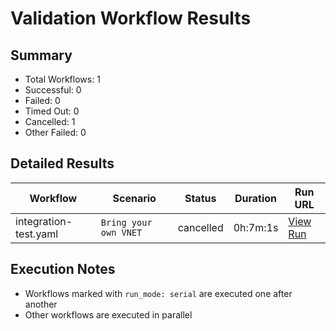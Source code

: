 # Validation Workflow Results

## Summary
- Total Workflows: 1
- Successful: 0
- Failed: 0
- Timed Out: 0
- Cancelled: 1
- Other Failed: 0

## Detailed Results

| Workflow | Scenario | Status | Duration | Run URL |
|----------|----------|---------|-----------|----------|
| integration-test.yaml | `Bring your own VNET` | cancelled | 0h:7m:1s | [View Run](https://github.com/azure-javaee/azure.websphere-traditional.cluster/actions/runs/16564065901) |


## Execution Notes
- Workflows marked with `run_mode: serial` are executed one after another
- Other workflows are executed in parallel
